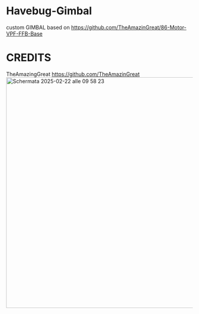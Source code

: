 # Havebug-Gimbal
custom GIMBAL based on https://github.com/TheAmazinGreat/86-Motor-VPF-FFB-Base

# CREDITS
TheAmazingGreat https://github.com/TheAmazinGreat
<img width="622" alt="Schermata 2025-02-22 alle 09 58 23" src="https://github.com/user-attachments/assets/55b43fb8-4137-447c-93f2-cce95f21895e" />

